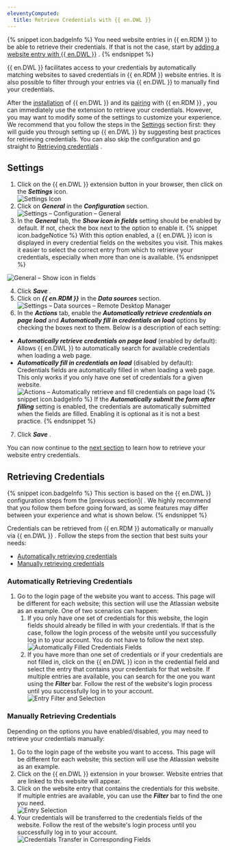 ```yaml
---
eleventyComputed:
  title: Retrieve Credentials with {{ en.DWL }}
---
```

{% snippet icon.badgeInfo %} 
You need website entries in {{ en.RDM }} to be able to retrieve their credentials. If that is not the case, start by [adding a website entry with {{ en.DWL }}](/rdm/windows/dwl/using-devolutions-web-login/add-website-entry-dwl/) . 
{% endsnippet %}
 
{{ en.DWL }} facilitates access to your credentials by automatically matching websites to saved credentials in {{ en.RDM }} website entries. It is also possible to filter through your entries via {{ en.DWL }} to manually find your credentials.  

After the [installation](/rdm/windows/dwl/installation/) of {{ en.DWL }} and its [pairing](/rdm/windows/dwl/first-login-devolutions-web-login/) with {{ en.RDM }} , you can immediately use the extension to retrieve your credentials. However, you may want to modify some of the settings to customize your experience. We recommend that you follow the steps in the [Settings](#settings) section first: they will guide you through setting up {{ en.DWL }} by suggesting best practices for retrieving credentials. You can also skip the configuration and go straight to [Retrieving credentials](#retrieving-credentials) . 

## Settings 

1. Click on the {{ en.DWL }} extension button in your browser, then click on the ***Settings*** icon.  
![Settings Icon](https://webdevolutions.azureedge.net/docs/en/rdm/windows/RDMWin2111.png) 
1. Click on ***General*** in the ***Configuration*** section.  
![Settings – Configuration – General](https://webdevolutions.azureedge.net/docs/en/rdm/windows/RDMWin2112.png) 
1. In the ***General*** tab, the ***Show icon in fields*** setting should be enabled by default. If not, check the box next to the option to enable it. 
{% snippet icon.badgeNotice %} 
With this option enabled, a {{ en.DWL }} icon is displayed in every credential fields on the websites you visit. This makes it easier to select the correct entry from which to retrieve your credentials, especially when more than one is available. 
{% endsnippet %}
 
![General – Show icon in fields](https://webdevolutions.azureedge.net/docs/en/rdm/windows/RDMWin2113.png) 

4. Click ***Save*** . 
1. Click on ***{{ en.RDM }}*** in the ***Data sources*** section.  
![Settings – Data sources – Remote Desktop Manager](https://webdevolutions.azureedge.net/docs/en/rdm/windows/RDMWin2114.png) 
1. In the ***Actions*** tab, enable the ***Automatically retrieve credentials on page load*** and ***Automatically fill in credentials on load*** options by checking the boxes next to them. Below is a description of each setting:  

* ***Automatically retrieve credentials on page load*** (enabled by default): Allows {{ en.DWL }} to automatically search for available credentials when loading a web page. 
* ***Automatically fill in credentials on load*** (disabled by default): Credentials fields are automatically filled in when loading a web page. This only works if you only have one set of credentials for a given website.  
![Actions – Automatically retrieve and fill credentials on page load](https://webdevolutions.azureedge.net/docs/en/rdm/windows/RDMWin2115.png) 
{% snippet icon.badgeInfo %} 
If the ***Automatically submit the form after filling*** setting is enabled, the credentials are automatically submitted when the fields are filled. Enabling it is optional as it is not a best practice. 
{% endsnippet %}
 

7. Click ***Save*** . 

You can now continue to the [next section](#retrieving-credentials) to learn how to retrieve your website entry credentials. 

## Retrieving Credentials 

{% snippet icon.badgeInfo %} 
This section is based on the {{ en.DWL }} configuration steps from the [previous section]( . We highly recommend that you follow them before going forward, as some features may differ between your experience and what is shown below. 
{% endsnippet %}
 
Credentials can be retrieved from {{ en.RDM }} automatically or manually via {{ en.DWL }} . Follow the steps from the section that best suits your needs:  

* [Automatically retrieving credentials](#automatically-retrieving-credentials) 
* [Manually retrieving credentials](#manually-retrieving-credentials) 

### Automatically Retrieving Credentials 

1. Go to the login page of the website you want to access. This page will be different for each website; this section will use the Atlassian website as an example. One of two scenarios can happen: 
    1. If you only have one set of credentials for this website, the login fields should already be filled in with your credentials. If that is the case, follow the login process of the website until you successfully log in to your account. You do not have to follow the next step. 
    ![Automatically Filled Credentials Fields](https://webdevolutions.azureedge.net/docs/en/rdm/windows/RDMWin2117.png) 
    1. If you have more than one set of credentials or if your credentials are not filled in, click on the {{ en.DWL }} icon in the credential field and select the entry that contains your credentials for that website. If multiple entries are available, you can search for the one you want using the ***Filter*** bar. Follow the rest of the website's login process until you successfully log in to your account. 
    ![Entry Filter and Selection](https://webdevolutions.azureedge.net/docs/en/rdm/windows/RDMWin2116.png) 

### Manually Retrieving Credentials 

Depending on the options you have enabled/disabled, you may need to retrieve your credentials manually:  

1. Go to the login page of the website you want to access. This page will be different for each website; this section will use the Atlassian website as an example. 
1. Click on the {{ en.DWL }} extension in your browser. Website entries that are linked to this website will appear. 
1. Click on the website entry that contains the credentials for this website. If multiple entries are available, you can use the ***Filter*** bar to find the one you need.  
![Entry Selection](https://webdevolutions.azureedge.net/docs/en/rdm/windows/RDMWin2118.png) 
1. Your credentials will be transferred to the credentials fields of the website. Follow the rest of the website's login process until you successfully log in to your account. 
![Credentials Transfer in Corresponding Fields](https://webdevolutions.azureedge.net/docs/en/rdm/windows/RDMWin2145.png) 
